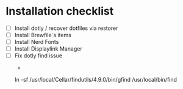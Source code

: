 # Installation checklist

- [ ] Install dotly / recover dotfiles via restorer
- [ ] Install Brewfile´s items
- [ ] Install Nerd Fonts
- [ ] Install Displaylink Manager
- [ ] Fix dotly find issue
  - ``` 
  ln -sf /usr/local/Cellar/findutils/4.9.0/bin/gfind /usr/local/bin/find 
  ```
